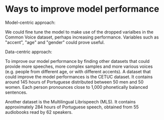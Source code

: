 # Ways to improve model performance

Model-centric approach:

We could fine tune the model to make use of the dropped varialbes in the Common Voice dataset, perhaps increasing performance. Variables such as "accent", "age" and "gender" could prove useful.

Data-centric approach:

To improve our model performance by finding other datasets that could provide more speeches, more complex samples and more various voices (e.g. people from different age, or with different accents). 
A dataset that could improve the model performances is the CETUC dataset. It contains around 145 hours of Portuguese distributed between 50 men and 50 women. Each person pronounces close to 1,000 phonetically balanced sentences.

Another dataset is the Multilingual Librispeech (MLS). It contains approximately 284 hours of Portuguese speech, obtained from 55 audiobooks read by 62 speakers.

